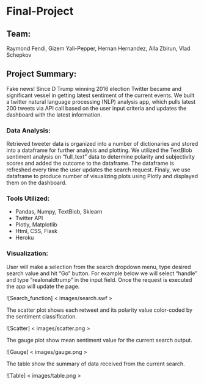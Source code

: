# Final-Project
## Team: 
Raymond Fendi, Gizem Yali-Pepper, Hernan Hernandez, Alla Zbirun, Vlad Schepkov

## Project Summary:
Fake news! Since D Trump winning 2016 election Twitter became and significant vessel in getting latest sentiment of the current events.  We built a twitter natural language processing (NLP) analysis app, which pulls latest 200 tweets via API call based on the user input criteria and updates the dashboard with the latest information.  

### Data Analysis:
Retrieved tweeter data is organized into a number of dictionaries and stored into a dataframe for further analysis and plotting.  We utilized the TextBlob sentiment analysis on “full_text” data to determine polarity and subjectivity scores and added the outcome to the dataframe.  The dataframe is refreshed every time the user updates the search request.  Finaly, we use dataframe to produce number of visualizing plots using Plotly and displayed them on the dashboard.

### Tools Utilized:
* Pandas, Numpy, TextBlob, Sklearn
* Twitter API
* Plotly, Matplotlib
* Html, CSS, Flask
* Heroku 

### Visualization:
User will make a selection from the search dropdown menu, type desired search value and hit “Go” button.  For example below we will select “handle” and type “realonaldtrump” in the input field.  Once the request is executed the app will update the page. 

![Search_function] < images/search.swf >

The scatter plot shows each retweet and its polarity value color-coded by the sentiment classification.

![Scatter] < images/scatter.png >

The gauge plot show mean sentiment value for the current search output.

![Gauge] < images/gauge.png >

The table show the summary of data received from the current search.

![Table] < images/table.png >

